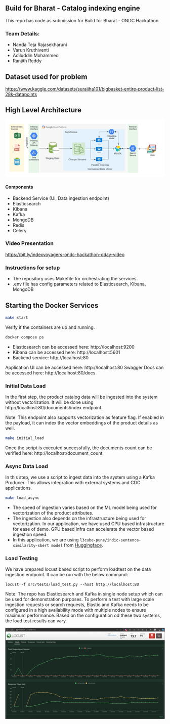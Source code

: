 ## Build for Bharat - Catalog indexing engine

This repo has code as submission for Build for Bharat - ONDC Hackathon

### Team Details:

- Nanda Teja Rajasekharuni
- Varun Kruthiventi
- Adiluddin Mohammed
- Ranjith Reddy

## Dataset used for problem

https://www.kaggle.com/datasets/surajjha101/bigbasket-entire-product-list-28k-datapoints

## High Level Architecture

![High Level Architecture](docs/highlevel-architecture.jpeg)

#### Components

- Backend Service (UI, Data ingestion endpoint)
- Elasticsearch
- Kibana
- Kafka
- MongoDB
- Redis
- Celery

### Video Presentation

https://bit.ly/indexvoyagers-ondc-hackathon-dday-video

### Instructions for setup

- The repository uses Makefile for orchestrating the services.
- .env file has config parameters related to Elasticsearch, Kibana, MongoDB

## Starting the Docker Services


```bash
make start
```

Verify if the containers are up and running.

```bash
docker compose ps
```

- Elasticsearch can be accessed here: http://localhost:9200
- Kibana can be accessed here: http://localhost:5601
- Backend service: http://localhost:80

Application UI can be accessed here: http://localhost:80
Swagger Docs can be accessed here: http://localhost:80/docs

### Initial Data Load

In the first step, the product catalog data will be ingested into the system without vectorization. It will be done using http://localhost:80/documents/index endpoint.

Note: This endpoint also supports vectorization as feature flag. If enabled in the payload, it can index the vector embeddings of the product details as well.

```bash
make initial_load
```

Once the script is executed successfully, the documents count can be verified here: http://localhost/document_count

### Async Data Load

In this step, we use a script to ingest data into the system using a Kafka Producer. This allows integration with external systems and CDC applications.

```bash
make load_async
```

- The speed of ingestion varies based on the ML model being used for vectorization of the product attributes.
- The ingestion also depends on the infrastructure being used for vectorization. In our application, we have used CPU based infrastructure for ease of demo. GPU based infra can accelerate the vector based ingestion speed.
- In this application, we are using ```l3cube-pune/indic-sentence-similarity-sbert model``` from [Huggingface](https://huggingface.co/l3cube-pune/indic-sentence-similarity-sbert).

### Load Testing

We have prepared locust based script to perform loadtest on the data ingestion endpoint. It can be run with the below command:

```
locust -f src/tests/load_test.py --host http://localhost:80
```

Note: The repo has Elasticsearch and Kafka in single node setup which can be used for demonstration purposes. To perform a test with large scale ingestion requests or search requests, Elastic and Kafka needs to be configured in a high availability mode with multiple nodes to ensure maximum performance. Based on the configuration od these two systems, the load test results can vary.

![locust_results](docs/load_test_10_users.png)